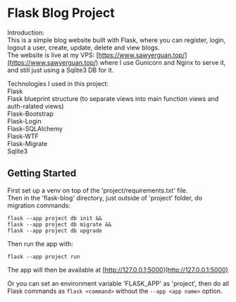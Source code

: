 # Flask Blog Project
Introduction:  
This is a simple blog website built with Flask, where you can register, login, logout a user, create, update, delete and view blogs.  
The website is live at my VPS: [https://www.sawyerguan.top/](https://www.sawyerguan.top/) where I use Gunicorn and Nginx to serve it, and still just using a Sqlite3 DB for it.

Technologies I used in this project:  
Flask  
Flask blueprint structure (to separate views into main function views and auth-ralated views)  
Flask-Bootstrap  
Flask-Login  
Flask-SQLAlchemy  
Flask-WTF  
Flask-Migrate  
Sqlite3
## Getting Started
First set up a venv on top of the 'project/requirements.txt' file.  
Then in the 'flask-blog' directory, just outside of 'project' folder, do migration commands:  
```
flask --app project db init &&
flask --app project db migrate &&
flask --app project db upgrade
```  
Then run the app with:  
```
flask --app project run
```  
The app will then be available at [http://127.0.0.1:5000](http://127.0.0.1:5000)  

Or you can set an environment variable 'FLASK_APP' as 'project', then do all Flask commands as `flask <command>` without the `--app <app name>` option.
